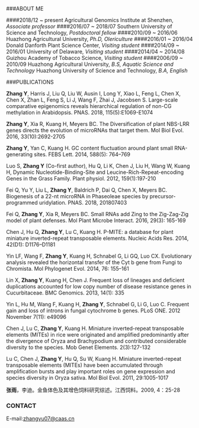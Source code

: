 ###ABOUT ME

####2018/12 ~ present
Agricultural Genomics Institute at Shenzhen, *Associate professor*
####2016/07 ~ 2018/07
Southern University of Science and Technology, *Postdoctoral fellow*
####2010/09 ~ 2016/06
Huazhong Agricultural University, *Ph.D, Olericulture*
####2016/01 ~ 2016/04
Donald Danforth Plant Science Center, *Visiting student*
####2014/09 ~ 2016/01
University of Delaware, *Visiting student*
####2014/04 ~ 2014/08
Guizhou Academy of Tobacco Science, *Visiting student*
####2006/09 ~ 2010/09
Huazhong Agricultural University, *B.S, Aquatic Science and Technology*
Huazhong University of Science and Technology, *B.A, English*


###PUBLICATIONS

**Zhang Y**, Harris J, Liu Q, Liu W, Ausin I, Long Y, Xiao L, Feng L, Chen X, Chen X, Zhan L, Feng S, Li J, Wang F, Zhai J, Jacobsen S. Large-scale comparative epigenomics reveals hierarchical regulation of non-CG methylation in Arabidopsis. PNAS. 2018, 115(5):E1069-E1074 

**Zhang Y**, Xia R, Kuang H, Meyers BC. The Diversification of plant NBS-LRR genes directs the evolution of microRNAs that target them. Mol Biol Evol. 2016, 33(10):2692-2705

**Zhang Y**, Yan C, Kuang H. GC content fluctuation around plant small RNA-generating sites. FEBS Lett. 2014, 588(5): 764–769

Luo S, **Zhang Y** (Co-first author), Hu Q, Li K, Chen J, Liu H, Wang W, Kuang H, Dynamic Nucleotide-Binding-Site and Leucine-Rich-Repeat-encoding Genes in the Grass Family. Plant physiol. 2012, 159(1):197-210

Fei Q, Yu Y, Liu L, **Zhang Y**, Baldrich P, Dai Q, Chen X, Meyers BC. Biogenesis of a 22-nt microRNA in Phaseoleae species by precursor-programmed uridylation. PNAS. 2018, 201807403

Fei Q, **Zhang Y**, Xia R, Meyers BC. Small RNAs add Zing to the Zig-Zag-Zig model of plant defenses. Mol Plant Microbe Interact. 2016, 29(3): 165-169

Chen J, Hu Q, **Zhang Y**, Lu C, Kuang H. P-MITE: a database for plant miniature inverted-repeat transposable elements. Nucleic Acids Res. 2014, 42(D1): D1176–D1181

Yin LF, Wang F, **Zhang Y**, Kuang H, Schnabel G, Li GQ, Luo CX. Evolutionary analysis revealed the horizontal transfer of the Cyt b gene from Fungi to Chromista. Mol Phylogenet Evol. 2014, 76: 155–161

Lin X, **Zhang Y**, Kuang H, Chen J. Frequent loss of lineages and deficient duplications accounted for low copy number of disease resistance genes in Cucurbitaceae. BMC Genomics. 2013, 14(1): 335

Yin L, Hu M, Wang F, Kuang H, **Zhang Y**, Schnabel G, Li G, Luo C. Frequent gain and loss of introns in fungal cytochrome b genes. PLoS ONE. 2012 November 7(11): e49096

Chen J, Lu C, **Zhang Y**, Kuang H. Miniature inverted-repeat transposable elements (MITEs) in rice were originated and amplified predominantly after the divergence of Oryza and Brachypodium and contributed considerable diversity to the species. Mob Genet Elements. 2(3):127-132

Lu C, Chen J, **Zhang Y**, Hu Q, Su W, Kuang H. Miniature inverted-repeat transposable elements (MITEs) have been accumulated through amplification bursts and play important roles on gene expression and species diversity in Oryza sativa. Mol Biol Evol. 2011, 29:1005-1017

**张雨**，李迪。金鱼体色及其增色饲料研究综述。江西饲料。2009, 4：25-28


### CONTACT
E-mail:zhangyu07@caas.cn
